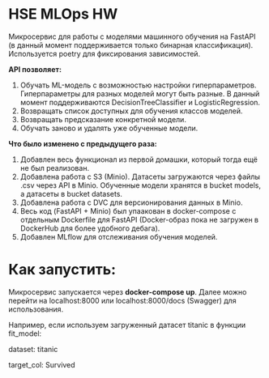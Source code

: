 # HSE MLOps HW

Микросервис для работы с моделями машинного обучения на FastAPI (в данный момент поддерживается только бинарная классификация). Используется poetry для фиксирования зависимостей.

**API позволяет:**
1) Обучать ML-модель с возможностью настройки
гиперпараметров. Гиперпараметры для разных
моделей могут быть разные. В данный момент поддерживаются DecisionTreeClassifier и LogisticRegression.
2) Возвращать список доступных для обучения классов моделей.
3) Возвращать предсказание конкретной модели.
4) Обучать заново и удалять уже обученные модели.

**Что было изменено с предыдущего раза:**

1) Добавлен весь функционал из первой домашки, который тогда ещё не был реализован.
2) Добавлена работа с S3 (Minio). Датасеты загружаются через файлы .csv через API в Minio. 
Обученные модели хранятся в bucket models, а датасеты в bucket datasets. 
3) Добавлена работа с DVC для версионирования данных в Minio.
4) Весь код (FastAPI + Minio) был упаакован в docker-compose с отдельным Dockerfile для FastAPI (Docker-образ пока не загружен в DockerHub для более удобного дебага).
5) Добавлен MLflow для отслеживания обучения моделей.

# Как запустить: 

Микросервис запускается через **docker-compose up**.
Далее можно перейти на localhost:8000 или localhost:8000/docs (Swagger) для использования.

Например, если используем загруженный датасет titanic в функции fit_model:

dataset: titanic

target_col: Survived
